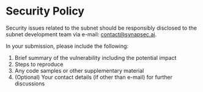 # Security Policy

Security issues related to the subnet should be responsibly disclosed to the subnet development team via e-mail: contact@synapsec.ai.

In your submission, please include the following:
1) Brief summary of the vulnerability including the potential impact
2) Steps to reproduce
3) Any code samples or other supplementary material
4) (Optional) Your contact details (if other than e-mail) for further discussions